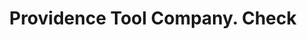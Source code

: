 ---
doi: 10.7916/D87S90W6
date_other: '1850'
date_other_textual: 1850-1859
form: printed ephemera
genre:
- Checks (bank checks)
name:
- Providence Tool Company
object_in_context_url: https://biggert.cul.columbia.edu/items/view/ave_biggert_01541
subject_hierarchical_geographic:
- Providence, Rhode Island, United States
subject_name:
- Providence Tool Company
title: Providence Tool Company. Check
sort_title: Providence Tool Company. Check
call_number: ave_biggert_01541
coordinates:
- 41.82361111111111,-71.42222222222223
pid: ave_biggert_01541
identifiers: ave_biggert_01541
permalink: /biggert/ave_biggert_01541/
layout: iiif-image-page
---